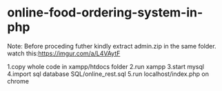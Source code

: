 # online-food-ordering-system-in-php
Note: Before proceding futher kindly extract admin.zip in the same folder.
watch this:https://imgur.com/a/L4VAytF

1.copy whole code in xampp/htdocs folder
2.run xampp
3.start mysql
4.import sql database SQL/online_rest.sql
5.run localhost/index.php on chrome
